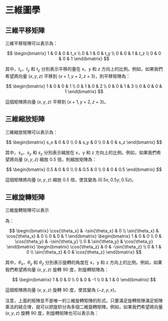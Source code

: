 # 三維圖學

## 三維平移矩陣

三維平移矩陣可以表示為：

$$
\begin{bmatrix}
1 & 0 & 0 & t_x \\
0 & 1 & 0 & t_y \\
0 & 0 & 1 & t_z \\
0 & 0 & 0 & 1
\end{bmatrix}
$$

其中，$t_x$，$t_y$ 和 $t_z$ 分別表示平移的量在 x，y 和 z 方向上的比例。例如，如果我們希望將向量 $(x, y, z)$ 平移到 $(x+1, y+2, z+3)$，則平移矩陣為：

$$
\begin{bmatrix}
1 & 0 & 0 & 1 \\
0 & 1 & 0 & 2 \\
0 & 0 & 1 & 3 \\
0 & 0 & 0 & 1
\end{bmatrix}
$$

這個矩陣將向量 $(x, y, z)$ 平移到 $(x+1, y+2, z+3)$。

## 三維縮放矩陣

三維縮放矩陣可以表示為：

$$
\begin{bmatrix}
s_x & 0 & 0 \\
0 & s_y & 0 \\
0 & 0 & s_z
\end{bmatrix}
$$

其中，$s_x$，$s_y$ 和 $s_z$ 分別表示縮放在 x，y 和 z 方向上的比例。例如，如果我們希望將向量 $(x, y, z)$ 縮放 0.5 倍，則縮放矩陣為：

$$
\begin{bmatrix}
0.5 & 0 & 0 \\
0 & 0.5 & 0 \\
0 & 0 & 0.5
\end{bmatrix}
$$

這個矩陣將向量 $(x, y, z)$ 縮放 0.5 倍，使其變為 $(0.5x, 0.5y, 0.5z)$。

## 三維旋轉矩陣

三維旋轉矩陣可以表示

為：

$$
\begin{bmatrix}
\cos{\theta_x} & -\sin{\theta_x} & 0 \\
\sin{\theta_x} & \cos{\theta_x} & 0 \\
0 & 0 & 1
\end{bmatrix}
\begin{bmatrix}
1 & 0 & 0 \\
0 & \cos{\theta_y} & -\sin{\theta_y} \\
0 & \sin{\theta_y} & \cos{\theta_y}
\end{bmatrix}
\begin{bmatrix}
\cos{\theta_z} & 0 & -\sin{\theta_z} \\
0 & 1 & 0 \\
\sin{\theta_z} & 0 & \cos{\theta_z}
\end{bmatrix}
$$

其中，$\theta_x$，$\theta_y$ 和 $\theta_z$ 分別表示旋轉的角度在 x，y 和 z 方向上的比例。例如，如果我們希望將向量 $(x, y, z)$ 旋轉 90 度，則旋轉矩陣為：

$$
\begin{bmatrix}
1 & 0 & 0 \\
0 & 0 & -1 \\
0 & 1 & 0
\end{bmatrix}
$$

這個矩陣將向量 $(x, y, z)$ 旋轉 90 度，使其變為 $(-z, y, x)$。

注意，上面的矩陣並不是唯一的三維旋轉矩陣的形式。只要滿足旋轉矩陣滿足矩陣乘法的結合律，就可以把旋轵分為多個二維旋轉矩陣。例如，如果我們希望將向量 $(x, y, z)$ 旋轉 90 度，則旋轉矩陣也可以表示為：

